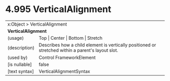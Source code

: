 <html dir="LTR" xmlns:mshelp="http://msdn.microsoft.com/mshelp" xmlns:ddue="http://ddue.schemas.microsoft.com/authoring/2003/5" xmlns:xlink="http://www.w3.org/1999/xlink" xmlns:tool="http://www.microsoft.com/tooltip">

<body>
 <input type="hidden" id="userDataCache" class="userDataStyle">
 <input type="hidden" id="hiddenScrollOffset">
 <img id="dropDownImage" style="display:none; height:0; width:0;" src="../local/drpdown.gif">
 <img id="dropDownHoverImage" style="display:none; height:0; width:0;" src="../local/drpdown_orange.gif">
 <img id="collapseImage" style="display:none; height:0; width:0;" src="../local/collapse.gif">
 <img id="expandImage" style="display:none; height:0; width:0;" src="../local/exp.gif">
 <img id="collapseAllImage" style="display:none; height:0; width:0;" src="../local/collall.gif">
 <img id="expandAllImage" style="display:none; height:0; width:0;" src="../local/expall.gif">
 <img id="copyImage" style="display:none; height:0; width:0;" src="../local/copycode.gif">
 <img id="copyHoverImage" style="display:none; height:0; width:0;" src="../local/copycodeHighlight.gif">
 <div id="header"><h1 class="heading">4.995 VerticalAlignment</h1></div>

 <div id="mainSection">
 <div id="mainBody">
 <div id="allHistory" class="saveHistory" onsave="saveAll()" onload="loadAll()"></div>
 <p xmlns:wsd="http://wsdev.schemas.microsoft.com/authoring/2008/2" xmlns:msxsl="urn:schemas-microsoft-com:xslt" xmlns:script="urn:script" xmlns:build="urn:build">
 </p>
 <div id="sectionSection0" class="section" name="collapseableSection">
 <content xmlns="http://ddue.schemas.microsoft.com/authoring/2003/5" xmlns:wsd="http://wsdev.schemas.microsoft.com/authoring/2008/2" xmlns:msxsl="urn:schemas-microsoft-com:xslt" xmlns:script="urn:script" xmlns:build="urn:build">
 </content>
 </div>
 <div id="sectionSection1" class="section" name="collapseableSection">
 <content xmlns="http://ddue.schemas.microsoft.com/authoring/2003/5" xmlns:wsd="http://wsdev.schemas.microsoft.com/authoring/2008/2" xmlns:msxsl="urn:schemas-microsoft-com:xslt" xmlns:script="urn:script" xmlns:build="urn:build">
 <table class="ProtocolAuthoredTable" xmlns="">
 <tr><td colspan="2">
<mshelp:link keywords="c0d383e4-fcdb-4546-a06b-81c262fe2a5e" tabindex="0">x:Object</mshelp:link> &gt; <mshelp:link keywords="07358c81-ed3d-41f5-9784-33f4dcd58cab" tabindex="0">VerticalAlignment</mshelp:link> </td>
 </tr>
 <tr><td colspan="2">
 <b>VerticalAlignment</b> </td>
 </tr>
 <tr><td><div class="indent0">(usage)</div></td>
 <td><mshelp:link keywords="aef2eb25-2044-44ee-b81e-1093eae90a38" tabindex="0">Top</mshelp:link> | <mshelp:link keywords="aef2eb25-2044-44ee-b81e-1093eae90a38" tabindex="0">Center</mshelp:link> | <mshelp:link keywords="aef2eb25-2044-44ee-b81e-1093eae90a38" tabindex="0">Bottom</mshelp:link> | <mshelp:link keywords="aef2eb25-2044-44ee-b81e-1093eae90a38" tabindex="0">Stretch</mshelp:link></td>
 </tr>
 <tr><td><div class="indent0">(description)</div></td>
 <td>Describes how a child element is vertically positioned or stretched within a parent's layout slot.</td>
 </tr>
 <tr><td><div class="indent0">(used by)</div></td>
 <td><mshelp:link keywords="c7bf5d44-7bf3-43b8-b6ae-b6cbc0ac8a44" tabindex="0">Control</mshelp:link> <mshelp:link keywords="f80d4df2-08f5-4cbb-9a5e-f99fab120062" tabindex="0">FrameworkElement</mshelp:link></td>
 </tr>
 <tr><td><div class="indent0">[is nullable]</div></td>
 <td>false</td>
 </tr>
 <tr><td><div class="indent0">[text syntax]</div></td>
 <td><mshelp:link keywords="aef2eb25-2044-44ee-b81e-1093eae90a38" tabindex="0">VerticalAlignmentSyntax</mshelp:link></td>
 </tr>
</table>
 </content>
 </div>
 <!--[if gte IE 5]>
 <tool:tip element="languageFilterToolTip" avoidmouse="false"/>
 <![endif]-->
 </div>
 <a name="feedback"></a><span></span>
 </div>
</body></html>
